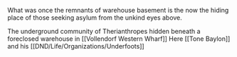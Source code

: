 What was once the remnants of warehouse basement is the now the hiding place of those seeking asylum from the unkind eyes above. 

The underground community of Therianthropes hidden beneath a foreclosed warehouse in [[Vollendorf Western Wharf]]  Here [[Tone Baylon]] and his [[DND/Life/Organizations/Underfoots]] 